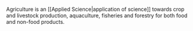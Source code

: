 Agriculture is an [[Applied Science|application of science]] towards crop and livestock production, aquaculture, fisheries and forestry for both food and non-food products.